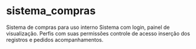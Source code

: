 # sistema_compras
Sistema de compras para uso interno
Sistema com login, painel de visualização.
Perfis com suas permissões
controle de acesso
inserção dos registros e pedidos
acompanhamentos.
